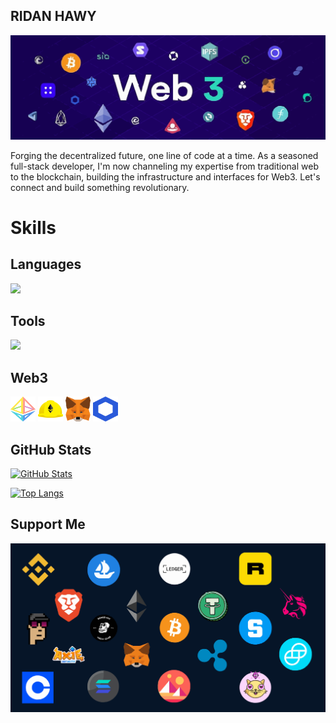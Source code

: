 ## RIDAN HAWY

<img src="./assets/background2.svg" width="100%" height="50%"/>


Forging the decentralized future, one line of code at a time. As a seasoned full-stack developer, I'm now channeling my expertise from traditional web to the blockchain, building the infrastructure and interfaces for Web3. Let's connect and build something revolutionary.

# Skills

## Languages
<p align="left">
  <img src="https://skillicons.dev/icons?i=js,ts,python,solidity" />
</p>

## Tools
<p align="left">
  <img src="https://skillicons.dev/icons?i=react,nextjs,vite,npm,webpack,docker" />
</p>

## Web3
<p align="left">
  <img src="assets/logos/ethereum.svg" alt="Ethereum" width="40" height="40"/>
  <img src="assets/logos/hardhat.svg" alt="Hardhat" width="40" height="40"/>
  <img src="assets/logos/metamask.svg" alt="MetaMask" width="40" height="40"/>
  <img src="assets/logos/chainlink.svg" alt="MetaMask" width="40" height="40"/>
</p>

## GitHub Stats


[![GitHub Stats](https://github-readme-stats-git-master-ridan-hawys-projects.vercel.app/api?username=Hawy08&show_icons=true&theme=holi&hide_title=True&rank_icon=github&include_all_commits=true&hide=issues)](https://github.com/Hawy08/github-readme-stats)

[![Top Langs](https://github-readme-stats-git-master-ridan-hawys-projects.vercel.app/api/top-langs/?username=Hawy08&layout=donut&theme=holi&hide_title=True)](https://github.com/anuraghazra/github-readme-stats)


## Support Me

<img src="./assets/background3.svg" width="100%" height="50%"/>
